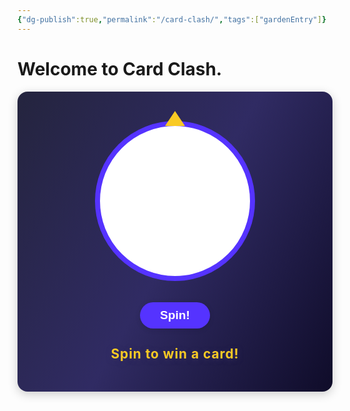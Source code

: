 ```yaml
---
{"dg-publish":true,"permalink":"/card-clash/","tags":["gardenEntry"]}
---
```


# Welcome to Card Clash.

<div class="spin-wheel-container">
  <div class="spin-wheel-border">
    <div class="spin-wheel" id="spinWheel">
      <!-- Wheel slices will be injected by JS -->
    </div>
    <div class="wheel-pointer"></div>
  </div>
  <button id="spinBtn" class="spin-button">Spin!</button>
  <div class="result-section">
    <span id="resultDisplay" class="result-display">Spin to win a card!</span>
  </div>
</div>

<style>
.spin-wheel-container {
  display: flex;
  flex-direction: column;
  align-items: center;
  justify-content: center;
  min-height: 400px;
  background: linear-gradient(120deg, #24243e 0%, #302b63 50%, #0f0c29 100%);
  border-radius: 16px;
  box-shadow: 0 4px 16px rgba(0,0,0,0.2);
  padding: 40px 20px;
}

.spin-wheel-border {
  position: relative;
  width: 240px;
  height: 240px;
  margin-bottom: 24px;
  display: flex;
  align-items: center;
  justify-content: center;
  border: 8px solid #5533ff;
  border-radius: 50%;
  background: #fff;
}

.spin-wheel {
  position: relative;
  width: 200px;
  height: 200px;
  border-radius: 50%;
  overflow: hidden;
  transition: transform 3s cubic-bezier(.22,.68,.38,.98);
}

.wheel-slice {
  position: absolute;
  width: 100%;
  height: 100%;
  border-radius: 50%;
  clip-path: polygon(50% 50%, 100% 0, 100% 100%);
  display: flex;
  align-items: center;
  justify-content: center;
}

.wheel-label {
  position: absolute;
  width: 80px;
  left: 50%;
  top: 50%;
  transform-origin: 0 0;
  font-size: 1rem;
  color: #fff;
  text-shadow: 0 2px 8px #302b63;
  pointer-events: none;
  font-weight: bold;
  text-align: left;
}

.wheel-pointer {
  position: absolute;
  top: -24px;
  left: 50%;
  transform: translateX(-50%);
  width: 0;
  height: 0;
  border-left: 16px solid transparent;
  border-right: 16px solid transparent;
  border-bottom: 24px solid #f9ca24;
  z-index: 2;
}

.spin-button {
  margin-top: 10px;
  padding: 10px 32px;
  font-size: 1.2rem;
  font-weight: 600;
  background: #5533ff;
  color: #fff;
  border: none;
  border-radius: 24px;
  box-shadow: 0 2px 8px rgba(0,0,0,0.12);
  cursor: pointer;
  transition: background 0.2s;
}
.spin-button:hover {
  background: #7755ff;
}

.result-section {
  margin-top: 28px;
  text-align: center;
}

.result-display {
  font-size: 1.3rem;
  font-weight: 700;
  color: #f9ca24;
  text-shadow: 0 2px 8px #302b63;
  letter-spacing: 1px;
}
</style>

<script>
// wheelOptions for demo
const wheelOptions = [
  { name: 'Fire Card', chance: 50, display: '🔥 Fire Card', color: '#ff5e57' },
  { name: 'Water Card', chance: 30, display: '💧 Water Card', color: '#43b9f9' },
  { name: 'Ultra Rare Card', chance: 5, display: '✨ Ultra Rare!', color: '#e7b3ff' },
  { name: 'Lucky Upgrade', chance: 15, display: '🎲 Upgrade!', color: '#f9ca24' }
];

// Dynamically create wheel slices
function buildWheel(options) {
  const wheel = document.getElementById('spinWheel');
  wheel.innerHTML = '';
  const sliceCount = options.length;
  const sliceAngle = 360 / sliceCount;
  options.forEach((opt, i) => {
    // Slice
    const slice = document.createElement('div');
    slice.className = 'wheel-slice';
    slice.style.background = opt.color;
    slice.style.transform = `rotate(${i * sliceAngle}deg) skewY(${90 - sliceAngle}deg)`;
    wheel.appendChild(slice);

    // Label
    const label = document.createElement('div');
    label.className = 'wheel-label';
    label.textContent = opt.display;
    // Place the label at the edge, rotated so it's readable
    const angle = i * sliceAngle + sliceAngle / 2;
    label.style.transform = `
      rotate(${angle}deg)
      translate(70px, -10px)
      rotate(${-angle}deg)
    `;
    wheel.appendChild(label);
  });
}

// Spin logic
let spinning = false;
document.getElementById('spinBtn').addEventListener('click', () => {
  if (spinning) return;
  spinning = true;

  // Pick result based on chance
  const totalChance = wheelOptions.reduce((sum, opt) => sum + opt.chance, 0);
  let pick = Math.random() * totalChance;
  let resultIdx = 0;
  for (let i = 0; i < wheelOptions.length; i++) {
    pick -= wheelOptions[i].chance;
    if (pick <= 0) {
      resultIdx = i;
      break;
    }
  }

  // Spin animation: rotate to result
  const sliceCount = wheelOptions.length;
  const sliceAngle = 360 / sliceCount;
  const endDeg = 360 * 5 + (360 - resultIdx * sliceAngle - sliceAngle / 2); // 5 rounds then land
  const wheel = document.getElementById('spinWheel');
  wheel.style.transition = 'transform 3s cubic-bezier(.22,.68,.38,.98)';
  wheel.style.transform = `rotate(${endDeg}deg)`;

  setTimeout(() => {
    document.getElementById('resultDisplay').textContent = wheelOptions[resultIdx].display;
    spinning = false;
    wheel.style.transition = '';
    wheel.style.transform = `rotate(${(360 - resultIdx * sliceAngle - sliceAngle / 2) % 360}deg)`;
  }, 3000);
})
</script>